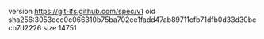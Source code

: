 version https://git-lfs.github.com/spec/v1
oid sha256:3053dcc0c066310b75ba702ee1fadd47ab89711cfb71dfb0d33d30bccb7d2226
size 14751
